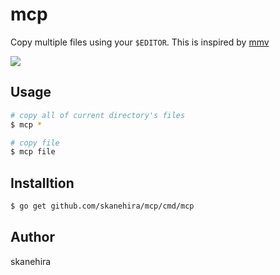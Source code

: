 # mcp
Copy multiple files using your `$EDITOR`.
This is inspired by [mmv](http://github.com/itchyny/mmv)

![](https://i.imgur.com/2D9S6WW.gif)

## Usage
```sh
# copy all of current directory's files
$ mcp *

# copy file
$ mcp file
```

## Installtion
```sh
$ go get github.com/skanehira/mcp/cmd/mcp
```

## Author
skanehira
